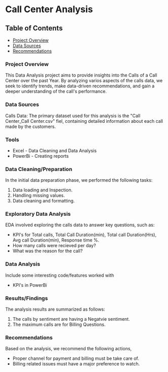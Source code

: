# Call Center Analysis

## Table of Contents

- [Project Overview](#project-overview)
- [Data Sources](#data-sources)
- [Recommendations](#recommendations)


### Project Overview

This Data Analysis project aims to provide insights into the Calls of a Call Center over the past Year. By analyzing varios aspects of the calls data, we seek to identify trends, make data-driven recommendations, and gain a deeper understanding of the call's performance.


### Data Sources

Calls Data: The primary dataset used for this analysis is the "Call Center_Call Center.csv" fiel, containing detailed information about each call made by the customers.

### Tools

- Excel - Data Cleaning and Data Analysis
- PowerBi - Creating reports


### Data Cleaning/Preparation

In the initial data preparation phase, we performed the following tasks:
1. Data loading and Inspection.
2. Handling missing values.
3. Data cleaning and formatting.

### Exploratory Data Analysis

EDA involved exploring the calls data to answer key questions, such as:
- KPI's for Total calls, Total Call Duration(min), Total call Duration(Hrs), Avg call Duration(min), Response time %.
- How many calls were recieved per day?
- What was the reason for the call?

### Data Analysis

Include some interesting code/features worked with
- KPI's in PowerBi


### Results/Findings

The analysis results are summarized as follows:
1. The calls by sentiment are having a Negatvie sentiment.
2. The maximum calls are for Billing Questions.


### Recommendations

Based on the analysis, we recommend the following actions,
- Proper channel for payment and billing must be take care of.
- Billing related issues must have a major preference to watch.


